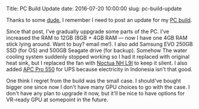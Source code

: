 Title: PC Build Update
date: 2016-07-20 10:00:00
slug: pc-build-update

Thanks to some [dude](http://kecebongsoft.com/2016/07/im-building-a-pc.html), I remember I need to
post an update for my [PC build](mypcbuild).

Since that post, I've gradually uppgrade some parts of the PC. I've increased the RAM to 12GB
(8GB + 4GB RAM &mdash; now I have one 4GB RAM stick lying around. Want to buy? email me!).
I also add Samsung EVO 250GB SSD (for OS) and 500GB Seagate drive (for backup). Somehow The water
cooling system suddenly stopped working so I had it replaced with original heat sink, but I
replaced the fan with [Noctua NH L9I](noctua) to keep it silent. I also added [APC Pro 550](ups) for
UPS because electricity in Indonesia isn't that good.

One think I regret from the build was the small case. I should've bought bigger one since now I
don't have many GPU choices to go with the case. I don't have any plan to upgrade it now, but
it'll be nice to have options for VR-ready GPU at somepoint in the future.

[mypcbuild]: http://www.kriwil.com/journal/buliding-a-pc/
[noctua]: http://noctua.at/en/nh-l9i
[ups]: http://www.apc.com/shop/id/en/products/APC-Power-Saving-Back-UPS-Pro-550/P-BR550GI
